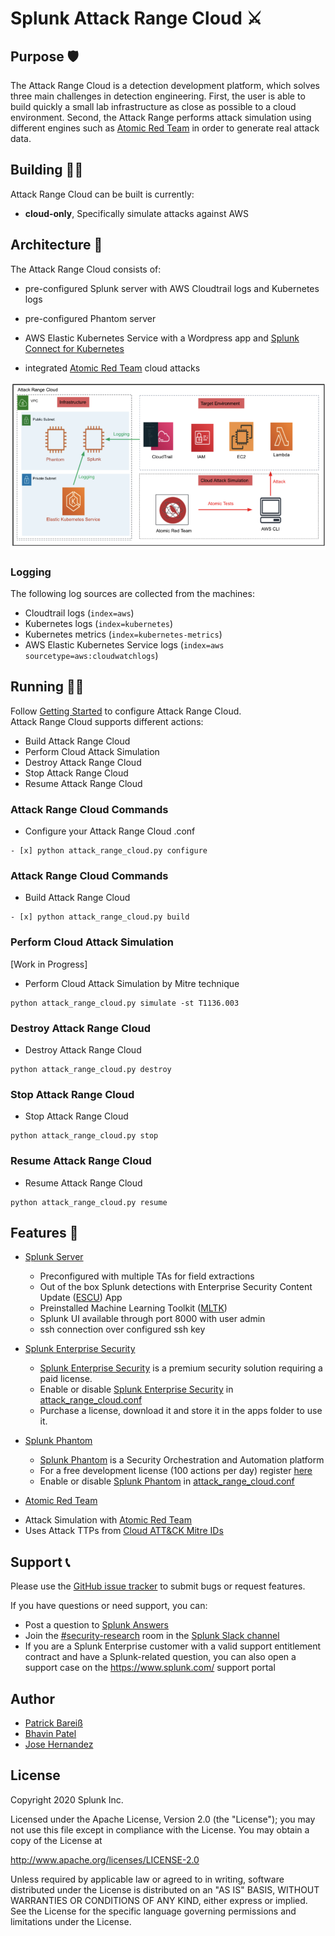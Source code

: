 # Splunk Attack Range Cloud ⚔️

## Purpose 🛡
The Attack Range Cloud is a detection development platform, which solves three main challenges in detection engineering. First, the user is able to build quickly a small lab infrastructure as close as possible to a cloud environment. Second, the Attack Range performs attack simulation using different engines such as [Atomic Red Team](https://github.com/redcanaryco/atomic-red-team) in order to generate real attack data.
## Building 👷‍♂️

Attack Range Cloud can be built is currently:

- **cloud-only**, Specifically simulate attacks against AWS


## Architecture 🏯
The Attack Range Cloud consists of:
- pre-configured Splunk server with AWS Cloudtrail logs and Kubernetes logs
- pre-configured Phantom server
- AWS Elastic Kubernetes Service with a Wordpress app and [Splunk Connect for Kubernetes](https://github.com/splunk/splunk-connect-for-kubernetes)

- integrated [Atomic Red Team](https://github.com/redcanaryco/atomic-red-team) cloud attacks

![Architecture](docs/attack_range_cloud_architecture.png)

### Logging
The following log sources are collected from the machines:
- Cloudtrail logs (```index=aws```)
- Kubernetes logs (```index=kubernetes```)
- Kubernetes metrics (```index=kubernetes-metrics```)
- AWS Elastic Kubernetes Service logs (```index=aws sourcetype=aws:cloudwatchlogs```)

## Running 🏃‍♀️
Follow [Getting Started](https://github.com/splunk/attack_range_cloud/wiki/Configure-Cloud-Attack-Range) to configure Attack Range Cloud.  
Attack Range Cloud supports different actions:
- Build Attack Range Cloud
- Perform Cloud Attack Simulation
- Destroy Attack Range Cloud
- Stop Attack Range Cloud
- Resume Attack Range Cloud

### Attack Range Cloud Commands
- Configure your Attack Range Cloud .conf
```
- [x] python attack_range_cloud.py configure
```

### Attack Range Cloud Commands
- Build Attack Range Cloud
```
- [x] python attack_range_cloud.py build

```

### Perform Cloud Attack Simulation
[Work in Progress]
- Perform Cloud Attack Simulation by Mitre technique
```
python attack_range_cloud.py simulate -st T1136.003
```

### Destroy Attack Range Cloud
- Destroy Attack Range Cloud
```
python attack_range_cloud.py destroy
```

### Stop Attack Range Cloud
- Stop Attack Range Cloud
```
python attack_range_cloud.py stop
```

### Resume Attack Range Cloud
- Resume Attack Range Cloud
```
python attack_range_cloud.py resume
```

## Features 💍
- [Splunk Server](https://github.com/splunk/attack_range/wiki/Splunk-Server)
  * Preconfigured with multiple TAs for field extractions
  * Out of the box Splunk detections with Enterprise Security Content Update ([ESCU](https://splunkbase.splunk.com/app/3449/)) App
  * Preinstalled Machine Learning Toolkit ([MLTK](https://splunkbase.splunk.com/app/2890/))
  * Splunk UI available through port 8000 with user admin
  * ssh connection over configured ssh key

- [Splunk Enterprise Security](https://splunkbase.splunk.com/app/263/)
  * [Splunk Enterprise Security](https://splunkbase.splunk.com/app/263/) is a premium security solution requiring a paid license.
  * Enable or disable [Splunk Enterprise Security](https://splunkbase.splunk.com/app/263/) in [attack_range_cloud.conf](attack_range_cloud.conf)
  * Purchase a license, download it and store it in the apps folder to use it.

- [Splunk Phantom](https://www.splunk.com/en_us/software/splunk-security-orchestration-and-automation.html)
  * [Splunk Phantom](https://www.splunk.com/en_us/software/splunk-security-orchestration-and-automation.html) is a Security Orchestration and Automation platform
  * For a free development license (100 actions per day) register [here](https://my.phantom.us/login/?next=/)
  * Enable or disable [Splunk Phantom](https://www.splunk.com/en_us/software/splunk-security-orchestration-and-automation.html) in [attack_range_cloud.conf](attack_range_cloud.conf)

-  [Atomic Red Team](https://github.com/redcanaryco/atomic-red-team)
  * Attack Simulation with  [Atomic Red Team](https://github.com/redcanaryco/atomic-red-team)
  * Uses Attack TTPs from [Cloud ATT&CK Mitre IDs](https://attack.mitre.org/matrices/enterprise/cloud/)


## Support 📞
Please use the [GitHub issue tracker](https://github.com/splunk/attack_range_cloud/issues) to submit bugs or request features.

If you have questions or need support, you can:

* Post a question to [Splunk Answers](http://answers.splunk.com)
* Join the [#security-research](https://splunk-usergroups.slack.com/archives/C1S5BEF38) room in the [Splunk Slack channel](http://splunk-usergroups.slack.com)
* If you are a Splunk Enterprise customer with a valid support entitlement contract and have a Splunk-related question, you can also open a support case on the https://www.splunk.com/ support portal


## Author
* [Patrick Bareiß](https://twitter.com/bareiss_patrick)
* [Bhavin Patel](https://twitter.com/hackpsy)
* [Jose Hernandez](https://twitter.com/d1vious)



## License

Copyright 2020 Splunk Inc.

Licensed under the Apache License, Version 2.0 (the "License");
you may not use this file except in compliance with the License.
You may obtain a copy of the License at

http://www.apache.org/licenses/LICENSE-2.0

Unless required by applicable law or agreed to in writing, software
distributed under the License is distributed on an "AS IS" BASIS,
WITHOUT WARRANTIES OR CONDITIONS OF ANY KIND, either express or implied.
See the License for the specific language governing permissions and
limitations under the License.

